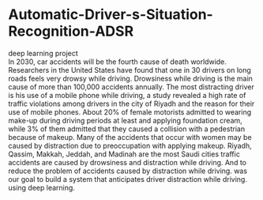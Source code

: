 # Automatic-Driver-s-Situation-Recognition-ADSR
deep learning project  
In 2030, car accidents will be the fourth cause of death worldwide. Researchers in the United States have found that one in 30 drivers on long roads feels very drowsy while driving. Drowsiness while driving is the main cause of more than 100,000 accidents annually. The most distracting driver is his use of a mobile phone while driving, a study revealed a high rate of traffic violations among drivers in the city of Riyadh and the reason for their use of mobile phones. About 20% of female motorists admitted to wearing make-up during driving periods at least and applying foundation cream, while 3% of them admitted that they caused a collision with a pedestrian because of makeup. Many of the accidents that occur with women may be caused by distraction due to preoccupation with applying makeup. Riyadh, Qassim, Makkah, Jeddah, and Madinah are the most Saudi cities traffic accidents are caused by drowsiness and distraction while driving. And to reduce the problem of accidents caused by distraction while driving. was our goal to build a system that anticipates driver distraction while driving. using deep learning.
